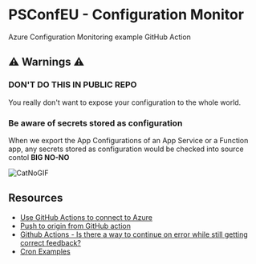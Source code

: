 # PSConfEU - Configuration Monitor
Azure Configuration Monitoring example GitHub Action 

## ⚠️ Warnings ⚠️

### DON'T DO THIS IN PUBLIC REPO

You really don't want to expose your configuration to the whole world.

### Be aware of secrets stored as configuration

When we export the App Configurations of an App Service or a Function app, any secrets stored as configuration would be checked into source contol **BIG NO-NO**

![CatNoGIF](https://github.com/sassdawe/psconfeu-confmon/assets/10754765/271d6cf3-3413-428a-9a32-13efcd076734=50x)


## Resources

- [Use GitHub Actions to connect to Azure](https://learn.microsoft.com/en-us/azure/developer/github/connect-from-azure)
- [Push to origin from GitHub action](https://stackoverflow.com/questions/57921401/push-to-origin-from-github-action)
- [Github Actions - Is there a way to continue on error while still getting correct feedback?](https://stackoverflow.com/questions/62045967/github-actions-is-there-a-way-to-continue-on-error-while-still-getting-correct)
- [Cron Examples](https://crontab.guru/examples.html)
